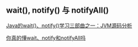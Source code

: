 ## wait(), notify() 与 notifyAll()

[Java的wait()、notify()学习三部曲之一：JVM源码分析](https://blog.csdn.net/boling_cavalry/article/details/77793224)

[你真的懂wait、notify和notifyAll吗](https://www.jianshu.com/p/25e243850bd2?appinstall=0)

